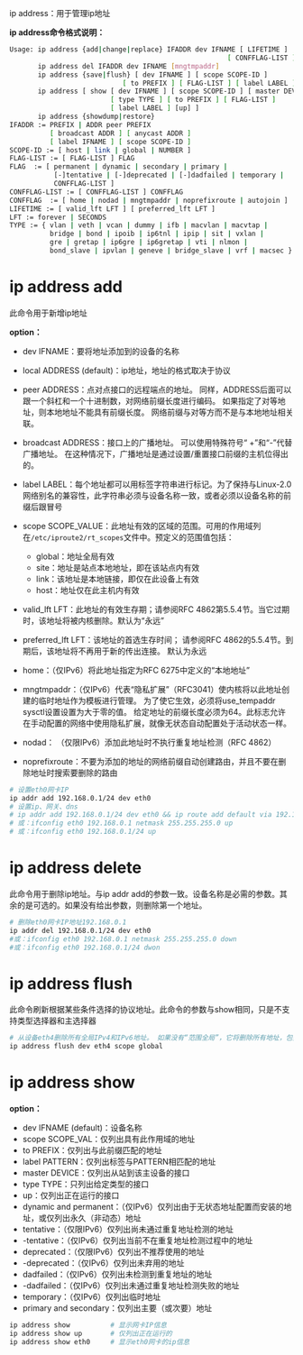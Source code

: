 

ip address：用于管理ip地址

**ip address命令格式说明：**

```bash
Usage: ip address {add|change|replace} IFADDR dev IFNAME [ LIFETIME ]
                                                      [ CONFFLAG-LIST ]
       ip address del IFADDR dev IFNAME [mngtmpaddr]
       ip address {save|flush} [ dev IFNAME ] [ scope SCOPE-ID ]
                            [ to PREFIX ] [ FLAG-LIST ] [ label LABEL ] [up]
       ip address [ show [ dev IFNAME ] [ scope SCOPE-ID ] [ master DEVICE ]
                         [ type TYPE ] [ to PREFIX ] [ FLAG-LIST ]
                         [ label LABEL ] [up] ]
       ip address {showdump|restore}
IFADDR := PREFIX | ADDR peer PREFIX
          [ broadcast ADDR ] [ anycast ADDR ]
          [ label IFNAME ] [ scope SCOPE-ID ]
SCOPE-ID := [ host | link | global | NUMBER ]
FLAG-LIST := [ FLAG-LIST ] FLAG
FLAG  := [ permanent | dynamic | secondary | primary |
           [-]tentative | [-]deprecated | [-]dadfailed | temporary |
           CONFFLAG-LIST ]
CONFFLAG-LIST := [ CONFFLAG-LIST ] CONFFLAG
CONFFLAG  := [ home | nodad | mngtmpaddr | noprefixroute | autojoin ]
LIFETIME := [ valid_lft LFT ] [ preferred_lft LFT ]
LFT := forever | SECONDS
TYPE := { vlan | veth | vcan | dummy | ifb | macvlan | macvtap |
          bridge | bond | ipoib | ip6tnl | ipip | sit | vxlan |
          gre | gretap | ip6gre | ip6gretap | vti | nlmon |
          bond_slave | ipvlan | geneve | bridge_slave | vrf | macsec }

```

# **ip address add**

此命令用于新增ip地址

**option：**

- dev IFNAME：要将地址添加到的设备的名称
- local ADDRESS (default)：ip地址，地址的格式取决于协议
- peer ADDRESS：点对点接口的远程端点的地址。 同样，ADDRESS后面可以跟一个斜杠和一个十进制数，对网络前缀长度进行编码。 如果指定了对等地址，则本地地址不能具有前缀长度。 网络前缀与对等方而不是与本地地址相关联。
- broadcast ADDRESS：接口上的广播地址。 可以使用特殊符号“ +”和“-”代替广播地址。 在这种情况下，广播地址是通过设置/重置接口前缀的主机位得出的。
- label LABEL：每个地址都可以用标签字符串进行标记。为了保持与Linux-2.0网络别名的兼容性，此字符串必须与设备名称一致，或者必须以设备名称的前缀后跟冒号
- scope SCOPE_VALUE：此地址有效的区域的范围。可用的作用域列在`/etc/iproute2/rt_scopes`​文件中。预定义的范围值包括：

  - global：地址全局有效
  - site：地址是站点本地地址，即在该站点内有效
  - link：该地址是本地链接，即仅在此设备上有效
  - host：地址仅在此主机内有效
- valid_lft LFT：此地址的有效生存期；请参阅RFC 4862第5.5.4节。当它过期时，该地址将被内核删除。默认为“永远”
- preferred_lft LFT：该地址的首选生存时间； 请参阅RFC 4862的5.5.4节。到期后，该地址将不再用于新的传出连接。 默认为永远
- home：（仅IPv6）将此地址指定为RFC 6275中定义的“本地地址”
- mngtmpaddr：（仅IPv6）代表“隐私扩展”（RFC3041）使内核将以此地址创建的临时地址作为模板进行管理。  为了使它生效，必须将use_tempaddr sysctl设置设置为大于零的值。  给定地址的前缀长度必须为64。此标志允许在手动配置的网络中使用隐私扩展，就像无状态自动配置处于活动状态一样。
- nodad：  （仅限IPv6）添加此地址时不执行重复地址检测（RFC 4862）
- noprefixroute：不要为添加的地址的网络前缀自动创建路由，并且不要在删除地址时搜索要删除的路由

```bash
# 设置eth0网卡IP
ip addr add 192.168.0.1/24 dev eth0
# 设置ip、网关、dns
# ip addr add 192.168.0.1/24 dev eth0 && ip route add default via 192.168.1.1 && echo "nameserver 114.114.114.114" >> /etc/resolv.conf
# 或：ifconfig eth0 192.168.0.1 netmask 255.255.255.0 up
# 或：ifconfig eth0 192.168.0.1/24 up
```

# **ip address delete**

此命令用于删除ip地址。与ip addr add的参数一致。设备名称是必需的参数。其余的是可选的。如果没有给出参数，则删除第一个地址。

```bash
# 删除eth0网卡IP地址192.168.0.1
ip addr del 192.168.0.1/24 dev eth0
#或：ifconfig eth0 192.168.0.1 netmask 255.255.255.0 down
#或：ifconfig eth0 192.168.0.1/24 dwon
```

# **ip address flush**

此命令刷新根据某些条件选择的协议地址。此命令的参数与show相同，只是不支持类型选择器和主选择器

```bash
# 从设备eth4删除所有全局IPv4和IPv6地址。 如果没有“范围全局”，它将删除所有地址，包括本地IPv6链接
ip address flush dev eth4 scope global
```

# **ip address show**

**option：**

- dev IFNAME (default)：设备名称
- scope SCOPE_VAL：仅列出具有此作用域的地址
- to PREFIX：仅列出与此前缀匹配的地址
- label PATTERN：仅列出标签与PATTERN相匹配的地址
- master DEVICE：仅列出从站到该主设备的接口
- type TYPE：只列出给定类型的接口
- up：仅列出正在运行的接口
- dynamic and permanent：（仅IPv6）仅列出由于无状态地址配置而安装的地址，或仅列出永久（非动态）地址
- tentative：（仅限IPv6）仅列出尚未通过重复地址检测的地址
- -tentative：（仅IPv6）仅列出当前不在重复地址检测过程中的地址
- deprecated：（仅限IPv6）仅列出不推荐使用的地址
- -deprecated：（仅IPv6）仅列出未弃用的地址
- dadfailed：（仅IPv6）仅列出未检测到重复地址的地址
- -dadfailed：（仅IPv6）仅列出未通过重复地址检测失败的地址
- temporary：（仅IPv6）仅列出临时地址
- primary and secondary：仅列出主要（或次要）地址

```bash
ip address show	         # 显示网卡IP信息
ip address show up	     # 仅列出正在运行的
ip address show eth0	 # 显示eth0网卡的ip信息
```
